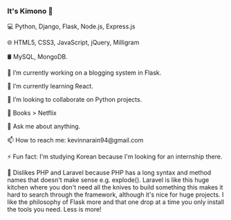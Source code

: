 ### It's Kimono 👋

💻  Python, Django, Flask, Node.js, Express.js
<p>
🌐  HTML5, CSS3, JavaScript, jQuery, Milligram
<p>
🛢   MySQL, MongoDB.
<p>
🔭 I’m currently working on a blogging system in Flask.
<p>
🌱 I’m currently learning React.
<p>
👯 I’m looking to collaborate on Python projects.
<p>
🤔 Books > Netflix
<p>
💬 Ask me about anything.
<p>
📫 How to reach me: kevinnarain94@gmail.com
<p>
⚡ Fun fact: I'm studying Korean because I'm looking for an internship there.
<p>
🤢 Dislikes PHP and Laravel because PHP has a long syntax and method names that doesn't make sense e.g. explode(). Laravel is like this huge kitchen where you don't need all the knives to build something this makes it hard to search through the framework, although it's nice for huge projects. I like the philosophy of Flask more and that one drop at a time you only install the tools you need. Less is more!
